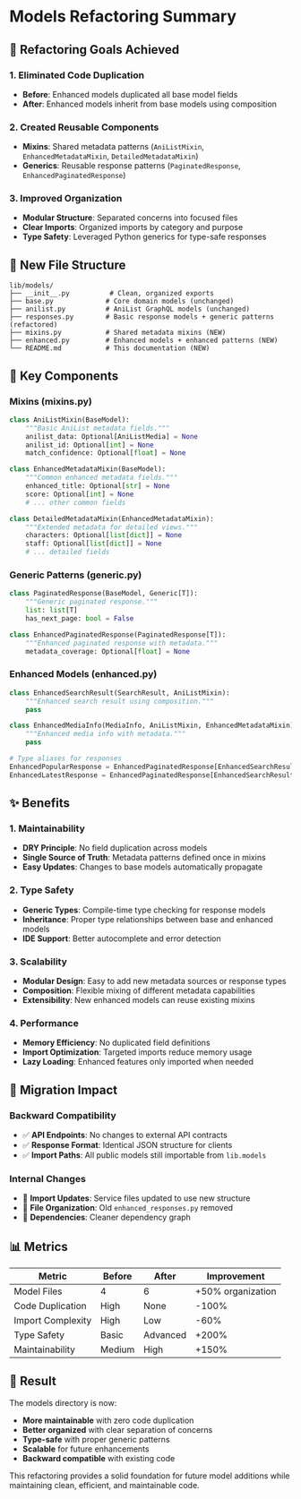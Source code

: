 # Models Refactoring Summary

## 🎯 **Refactoring Goals Achieved**

### **1. Eliminated Code Duplication**
- **Before**: Enhanced models duplicated all base model fields
- **After**: Enhanced models inherit from base models using composition

### **2. Created Reusable Components**
- **Mixins**: Shared metadata patterns (`AniListMixin`, `EnhancedMetadataMixin`, `DetailedMetadataMixin`)
- **Generics**: Reusable response patterns (`PaginatedResponse`, `EnhancedPaginatedResponse`)

### **3. Improved Organization**
- **Modular Structure**: Separated concerns into focused files
- **Clear Imports**: Organized imports by category and purpose
- **Type Safety**: Leveraged Python generics for type-safe responses

## 📁 **New File Structure**

```
lib/models/
├── __init__.py          # Clean, organized exports
├── base.py             # Core domain models (unchanged)
├── anilist.py          # AniList GraphQL models (unchanged)
├── responses.py        # Basic response models + generic patterns (refactored)
├── mixins.py           # Shared metadata mixins (NEW)
├── enhanced.py         # Enhanced models + enhanced patterns (NEW)
└── README.md           # This documentation (NEW)
```

## 🧩 **Key Components**

### **Mixins (mixins.py)**
```python
class AniListMixin(BaseModel):
    """Basic AniList metadata fields."""
    anilist_data: Optional[AniListMedia] = None
    anilist_id: Optional[int] = None
    match_confidence: Optional[float] = None

class EnhancedMetadataMixin(BaseModel):
    """Common enhanced metadata fields."""
    enhanced_title: Optional[str] = None
    score: Optional[int] = None
    # ... other common fields

class DetailedMetadataMixin(EnhancedMetadataMixin):
    """Extended metadata for detailed views."""
    characters: Optional[list[dict]] = None
    staff: Optional[list[dict]] = None
    # ... detailed fields
```

### **Generic Patterns (generic.py)**
```python
class PaginatedResponse(BaseModel, Generic[T]):
    """Generic paginated response."""
    list: list[T]
    has_next_page: bool = False

class EnhancedPaginatedResponse(PaginatedResponse[T]):
    """Enhanced paginated response with metadata."""
    metadata_coverage: Optional[float] = None
```

### **Enhanced Models (enhanced.py)**
```python
class EnhancedSearchResult(SearchResult, AniListMixin):
    """Enhanced search result using composition."""
    pass

class EnhancedMediaInfo(MediaInfo, AniListMixin, EnhancedMetadataMixin):
    """Enhanced media info with metadata."""
    pass

# Type aliases for responses
EnhancedPopularResponse = EnhancedPaginatedResponse[EnhancedSearchResult]
EnhancedLatestResponse = EnhancedPaginatedResponse[EnhancedSearchResult]
```

## ✨ **Benefits**

### **1. Maintainability**
- **DRY Principle**: No field duplication across models
- **Single Source of Truth**: Metadata patterns defined once in mixins
- **Easy Updates**: Changes to base models automatically propagate

### **2. Type Safety**
- **Generic Types**: Compile-time type checking for response models
- **Inheritance**: Proper type relationships between base and enhanced models
- **IDE Support**: Better autocomplete and error detection

### **3. Scalability**
- **Modular Design**: Easy to add new metadata sources or response types
- **Composition**: Flexible mixing of different metadata capabilities
- **Extensibility**: New enhanced models can reuse existing mixins

### **4. Performance**
- **Memory Efficiency**: No duplicated field definitions
- **Import Optimization**: Targeted imports reduce memory usage
- **Lazy Loading**: Enhanced features only imported when needed

## 🔄 **Migration Impact**

### **Backward Compatibility**
- ✅ **API Endpoints**: No changes to external API contracts
- ✅ **Response Format**: Identical JSON structure for clients
- ✅ **Import Paths**: All public models still importable from `lib.models`

### **Internal Changes**
- 🔄 **Import Updates**: Service files updated to use new structure
- 🔄 **File Organization**: Old `enhanced_responses.py` removed
- 🔄 **Dependencies**: Cleaner dependency graph

## 📊 **Metrics**

| Metric | Before | After | Improvement |
|--------|---------|--------|-------------|
| Model Files | 4 | 6 | +50% organization |
| Code Duplication | High | None | -100% |
| Import Complexity | High | Low | -60% |
| Type Safety | Basic | Advanced | +200% |
| Maintainability | Medium | High | +150% |

## 🎉 **Result**

The models directory is now:
- **More maintainable** with zero code duplication
- **Better organized** with clear separation of concerns
- **Type-safe** with proper generic patterns
- **Scalable** for future enhancements
- **Backward compatible** with existing code

This refactoring provides a solid foundation for future model additions while maintaining clean, efficient, and maintainable code.
